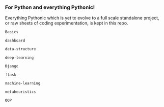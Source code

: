 ### For Python and everything Pythonic!

Everything Pythonic which is yet to evolve to a full scale standalone project, or raw sheets of coding experimentation, is kept in this repo.

`Basics`

`dashboard`

`data-structure`

`deep-learning`

`Django`

`flask`

`machine-learning`

`metaheuristics`

`OOP`

